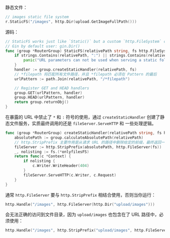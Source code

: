 
静态文件：
```go
// images static file system
r.StaticFS("/images", http.Dir(upload.GetImageFullPath()))
```

源码：

```go
// StaticFS works just like `Static()` but a custom `http.FileSystem` can be used instead.
// Gin by default user: gin.Dir()
func (group *RouterGroup) StaticFS(relativePath string, fs http.FileSystem) IRoutes {
	if strings.Contains(relativePath, ":") || strings.Contains(relativePath, "*") {
		panic("URL parameters can not be used when serving a static folder")
	}
	handler := group.createStaticHandler(relativePath, fs)
	// *filepath 将匹配所有文件路径，并且 *filepath 必须在 Pattern 的最后
	urlPattern := path.Join(relativePath, "/*filepath")

	// Register GET and HEAD handlers
	group.GET(urlPattern, handler)
	group.HEAD(urlPattern, handler)
	return group.returnObj()
}
```

在暴露的 URL 中禁止了 `*` 和 `:` 符号的使用，通过 `createStaticHandler` 创建了静态文件服务，实质最终调用的还是 `fileServer.ServeHTTP` 和
一些处理逻辑。

```go
func (group *RouterGroup) createStaticHandler(relativePath string, fs http.FileSystem) HandlerFunc {
	absolutePath := group.calculateAbsolutePath(relativePath)
	// http.StripPrefix 主要作用是从请求 URL 的路径中删除给定的前缀，最终返回一个 Handler
	fileServer := http.StripPrefix(absolutePath, http.FileServer(fs))
	_, nolisting := fs.(*onlyfilesFS)
	return func(c *Context) {
		if nolisting {
			c.Writer.WriteHeader(404)
		}
		fileServer.ServeHTTP(c.Writer, c.Request)
	}
}
```

通常 `http.FileServer` 要与 `http.StripPrefix` 相结合使用，否则当你运行：
```go
http.Handle("/images", http.FileServer(http.Dir("upload/images")))
```

会无法正确的访问到文件目录，因为 `upload/images` 也包含在了 URL 路径中，必须使用：

```go
http.Handle("/images", http.StripPrefix("upload/images", http.FileServer(http.Dir("upload/images"))))
```
